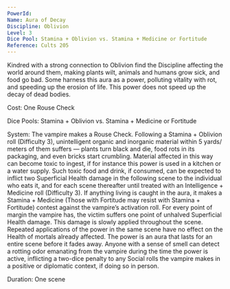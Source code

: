 ```yaml
---
PowerId: 
Name: Aura of Decay
Discipline: Oblivion
Level: 3
Dice Pool: Stamina + Oblivion vs. Stamina + Medicine or Fortitude
Reference: Cults 205
---
```

Kindred with a strong connection to Oblivion find the Discipline affecting the world around them, making plants wilt, animals and humans grow sick, and food go bad. Some harness this aura as a power, polluting vitality with rot, and speeding up the erosion of life. This power does not speed up the decay of dead bodies. 

Cost: One Rouse Check 

Dice Pools: Stamina + Oblivion vs. Stamina + Medicine or Fortitude 

System: The vampire makes a Rouse Check. Following a Stamina + Oblivion roll (Difficulty 3), unintelligent organic and inorganic material within 5 yards/ meters of them suffers — plants turn black and die, food rots in its packaging, and even bricks start crumbling. Material affected in this way can become toxic to ingest, if for instance this power is used in a kitchen or a water supply. Such toxic food and drink, if consumed, can be expected to inflict two Superficial Health damage in the following scene to the individual who eats it, and for each scene thereafter until treated with an Intelligence + Medicine roll (Difficulty 3). If anything living is caught in the aura, it makes a Stamina + Medicine (Those with Fortitude may resist with Stamina + Fortitude) contest against the vampire’s activation roll. For every point of margin the vampire has, the victim suffers one point of unhalved Superficial Health damage. This damage is slowly applied throughout the scene. Repeated applications of the power in the same scene have no effect on the Health of mortals already affected. The power is an aura that lasts for an entire scene before it fades away. Anyone with a sense of smell can detect a rotting odor emanating from the vampire during the time the power is active, inflicting a two-dice penalty to any Social rolls the vampire makes in a positive or diplomatic context, if doing so in person. 

Duration: One scene